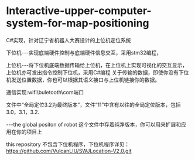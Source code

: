 # Interactive-upper-computer-system-for-map-positioning
C#实现，针对辽宁省机器人大赛设计的上位机定位系统

下位机---实现底端硬件控制与底端硬件信息交互，采用stm32编程，

上位机---将下位机底端数据传输给上位机，在上位机上实现可视化的交互显示，上位机亦可发出指令控制下位机，采用C#编程
关于传输的数据，即使你没有下位机发送位置数据，你也可以根据其语义接口与上位机链接你的数据。

通信实现:wifi\buletooth\com端口


文件中“全局定位3.2为最终版本”，文件“11”中含有以往的全局定位版本，包括3.0，3.1，3.2.

---the global positon of robot 这个文件中存着纯净版本，你可以用来扩展和应用在你的项目上

this repository 不包含下位机程序，下位机程序详见：
https://github.com/VulcanLIU/SWJLocation-V2.0.git
